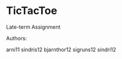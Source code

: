 TicTacToe
=========

Late-term Assignment

Authors:

arni11
sindris12
bjarnthor12
sigruns12
sindri12
